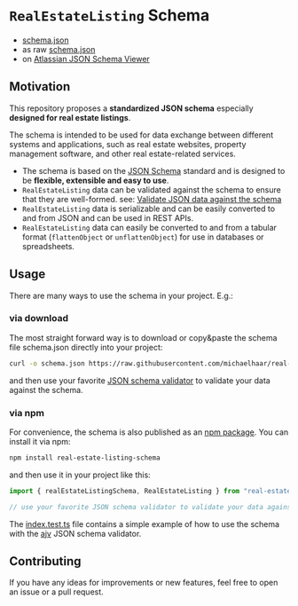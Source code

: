 # `RealEstateListing` Schema

- [schema.json](https://github.com/michaelhaar/real-estate-listing-schema/blob/main/schema.json)
- as raw [schema.json](https://raw.githubusercontent.com/michaelhaar/real-estate-listing-schema/main/schema.json)
- on [Atlassian JSON Schema Viewer](https://json-schema.app/view/%23?url=https%3A%2F%2Fraw.githubusercontent.com%2Fmichaelhaar%2Freal-estate-listing-schema%2Fmain%2Fschema.json)

## Motivation

This repository proposes a **standardized JSON schema** especially **designed for real estate listings**.

The schema is intended to be used for data exchange between different systems and applications, such as real estate websites, property management software, and other real estate-related services.

- The schema is based on the [JSON Schema](https://json-schema.org/) standard and is designed to be **flexible, extensible and easy to use**.
- `RealEstateListing` data can be validated against the schema to ensure that they are well-formed. see: [Validate JSON data against the schema](https://json-schema.org/learn/getting-started-step-by-step#validate)
- `RealEstateListing` data is serializable and can be easily converted to and from JSON and can be used in REST APIs.
- `RealEstateListing` data can easily be converted to and from a tabular format (`flattenObject` or `unflattenObject`) for use in databases or spreadsheets.

## Usage

There are many ways to use the schema in your project. E.g.:

### via download

The most straight forward way is to download or copy&paste the schema file schema.json directly into your project:

```bash
curl -o schema.json https://raw.githubusercontent.com/michaelhaar/real-estate-listing-schema/main/schema.json
```

and then use your favorite [JSON schema validator](https://json-schema.org/implementations) to validate your data against the schema.

### via npm

For convenience, the schema is also published as an [npm package](https://www.npmjs.com/package/real-estate-listing-schema). You can install it via npm:

```bash
npm install real-estate-listing-schema
```

and then use it in your project like this:

```javascript
import { realEstateListingSchema, RealEstateListing } from "real-estate-listing-schema";

// use your favorite JSON schema validator to validate your data against the schema
```

The [index.test.ts](https://github.com/michaelhaar/real-estate-listing-schema/blob/main/src/index.test.ts) file contains a simple example of how to use the schema with the [ajv](https://www.npmjs.com/package/ajv) JSON schema validator.

## Contributing

If you have any ideas for improvements or new features, feel free to open an issue or a pull request.
